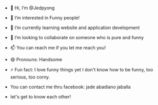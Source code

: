 - 👋 Hi, I’m @Jedpyong
- 👀 I’m interested in Funny people!
- 🌱 I’m currently learning website and application development
- 💞️ I’m looking to collaborate on someone who is pure and funny
- 📫 You can reach me if you let me reach you!
- 😄 Pronouns: Handsome
- ⚡ Fun fact: I love funny things yet I don't know how to be funny, too serious, too corny.

- You can contact me thru facebook: jade abadiano jaballa
- let's get to know each other!

<!---
Jedpyong/Jedpyong is a ✨ special ✨ repository because its `README.md` (this file) appears on your GitHub profile.
You can click the Preview link to take a look at your changes.
--->
